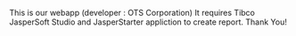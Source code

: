 This is our webapp (developer : OTS Corporation)
It requires Tibco JasperSoft Studio and JasperStarter appliction to create report.
Thank You!
